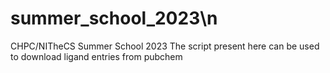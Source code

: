 # summer_school_2023\n
CHPC/NITheCS Summer School 2023
The script present here can be used to download ligand entries from pubchem
